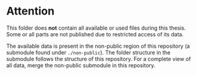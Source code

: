 # Attention
This folder does **not** contain all available or used files during this thesis.
Some or all parts are not published due to restricted access of its data.

The available data is present in the non-public region of this repository (a submodule found under `./non-public`).
The folder structure in the submodule follows the structure of this repository.
For a complete view of all data, merge the non-public submodule in this repository.